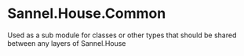 # Sannel.House.Common
Used as a sub module for classes or other types that should be shared between any layers of Sannel.House
